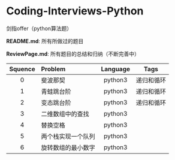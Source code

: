 # Coding-Interviews-Python

剑指offer（python算法题）

**README.md**: 所有所做过的题目

**ReviewPage.md**: 所有题目的总结和归纳（不断完善中）

| Squence | Problem       | Language  | Tags |
|:-------:|:--------------|:---------:|:----:|
|0|斐波那契|python3|递归和循环|
|1|青蛙跳台阶|python3|递归和循环|
|2|变态跳台阶|python3|递归和循环|
|3|二维数组中的查找|python3|
|4|替换空格|python3|
|5|两个栈实现一个队列|python3|
|6|旋转数组的最小数字|python3|
